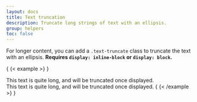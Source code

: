 ```yaml
---
layout: docs
title: Text truncation
description: Truncate long strings of text with an ellipsis.
group: helpers
toc: false
---
```


For longer content, you can add a `.text-truncate` class to truncate the text with an ellipsis. **Requires `display: inline-block` or `display: block`.**

{ {< example >} }
<!-- Block level -->
<div class="row">
  <div class="col-2 text-truncate">
    This text is quite long, and will be truncated once displayed.
  </div>
</div>

<!-- Inline level -->
<span class="d-inline-block text-truncate" style="max-width: 150px;">
  This text is quite long, and will be truncated once displayed.
</span>
{ {< /example >} }
